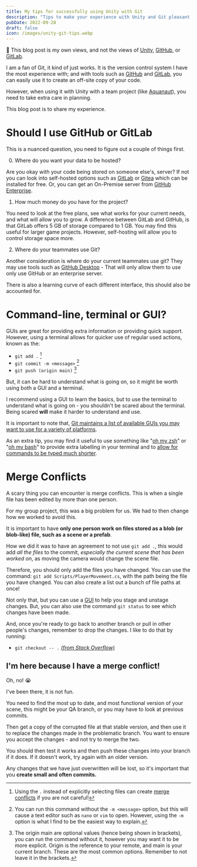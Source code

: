 ```yaml
---
title: My tips for successfully using Unity with Git
description: "Tips to make your experience with Unity and Git pleasant!"
pubDate: 2022-09-28
draft: false
icon: /images/unity-git-tips.webp
---
```


<div id="comment-box">

<span aria-hidden="true">🚸</span> This blog post is my own views, and not the views of [Unity](https://unity.com/), [GitHub](https://github.com), or [GitLab](https://gitlab.com). 
</div>

I am a fan of Git, it kind of just works. It is the version control system I have the most experience with; and with tools such as [GitHub](https://github.com) and [GitLab](https://gitlab.com), you can easily use it to create an off-site copy of your code.

However, when using it with Unity with a team project (like [Aquanaut](/portfolio/aquanaut)), you need to take extra care in planning.

This blog post is to share my experience.


# Should I use GitHub or GitLab

This is a nuanced question, you need to figure out a couple of things first.

0. Where do you want your data to be hosted?

Are you okay with your code being stored on someone else's, server? If not you can look into self-hosted options such as [GitLab](https://docs.gitlab.com/ee/install/) or [Gitea](https://gitea.io/) which can be installed for free. Or, you can get an On-Premise server from [GitHub Enterprise](https://github.com/enterprise).

1. How much money do you have for the project?

You need to look at the free plans, see what works for your current needs, and what will allow you to grow. A difference between GitLab and GitHub, is that GitLab offers 5 GB of storage compared to 1 GB. You may find this useful for larger game projects. However, self-hosting will allow you to control storage space more.

2. Where do your teammates use Git?

Another consideration is where do your current teammates use git? They may use tools such as [GitHub Desktop](https://desktop.github.com/) - That will only allow them to use only use GitHub or an enterprise server.

There is also a learning curve of each different interface, this should also be accounted for.


# Command-line, terminal or GUI?

GUIs are great for providing extra information or providing quick support. However, using a terminal allows for quicker use of regular used actions, known as the:

- `git add .` [^1]
- `git commit -m <message>` [^2]
- `git push (origin main)` [^3] 

[^1]: Using the `.` instead of explicitly selecting files can create [merge conflicts](#merge-conflicts) if you are not careful!

[^2]: You can run this command without the `-m <message>` option, but this will cause a text editor such as `nano` or `vim` to open. However, using the `-m` option is what I find to be the easiest way to explain.

[^3]: The origin main are optional values (hence being shown in brackets), you can run the command without it, however you may want it to be more explicit. Origin is the reference to your remote, and main is your current branch. These are the most common options. Remember to not leave it in the brackets.


But, it can be hard to understand what is going on, so it might be worth using both a GUI and a terminal. 

I recommend using a GUI to learn the basics, but to use the terminal to understand what is going on - you shouldn't be scared about the terminal. Being scared **will** make it harder to understand and use.

It is important to note that, [Git maintains a list of available GUIs you may want to use for a variety of platforms](https://git-scm.com/downloads/guis).

As an extra tip, you may find it useful to use something like "[oh my zsh](https://ohmyz.sh/)" or "[oh my bash](https://ohmybash.nntoan.com/)" to provide extra labelling in your terminal and to [allow for commands to be typed much shorter](https://kapeli.com/cheat_sheets/Oh-My-Zsh_Git.docset/Contents/Resources/Documents/index).


# Merge Conflicts

A scary thing you can encounter is merge conflicts. This is when a single file has been edited by more than one person.

For my group project, this was a big problem for us. We had to then change how we worked to avoid this.

It is important to have **only one person work on files stored as a blob (or blob-like) file, such as a scene or a prefab**. 

How we did it was to have an agreement to not use `git add .`, this would add *all the files* to the commit, *especially the current scene that has been worked on*, as moving the camera would change the scene file. 

Therefore, you should only add the files you have changed. You can use the command: `git add Scripts/PlayerMovement.cs`, with the path being the file you have changed. You can also create a list out a bunch of file paths at once! 

Not only that, but you can use a [GUI](#command-line-terminal-or-gui) to help you stage and unstage changes. But, you can also use the command `git status` to see which changes have been made.

And, once you're ready to go back to another branch or pull in other people's changes, remember to drop the changes. I like to do that by running:

- `git checkout -- .` [*(from Stack Overflow)*](https://stackoverflow.com/a/49343276)

## I'm here because I have a merge conflict!

Oh, no! <span aria-hidden="true">😭</span> 

I've been there, it is not fun.

You need to find the most up to date, and most functional version of your scene, this might be your QA branch, or you may have to look at previous commits. 

Then get a copy of the corrupted file at that stable version, and then use it to replace the changes made in the problematic branch. You want to ensure you accept the changes - and not try to merge the two.

You should then test it works and then push these changes into your branch if it does. If it doesn't work, try again with an older version.

Any changes that we have just overwritten will be lost, so it's important that you **create small and often commits.**
